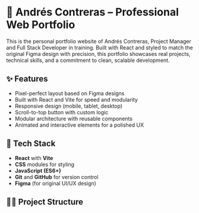 # 💼 Andrés Contreras – Professional Web Portfolio

This is the personal portfolio website of Andrés Contreras, Project Manager and Full Stack Developer in training. Built with React and styled to match the original Figma design with precision, this portfolio showcases real projects, technical skills, and a commitment to clean, scalable development.

## ✨ Features

- Pixel-perfect layout based on Figma designs
- Built with React and Vite for speed and modularity
- Responsive design (mobile, tablet, desktop)
- Scroll-to-top button with custom logic
- Modular architecture with reusable components
- Animated and interactive elements for a polished UX

## 🧱 Tech Stack

- **React** with **Vite**
- **CSS** modules for styling
- **JavaScript (ES6+)**
- **Git** and **GitHub** for version control
- **Figma** (for original UI/UX design)

## 🧑‍💻 Project Structure


